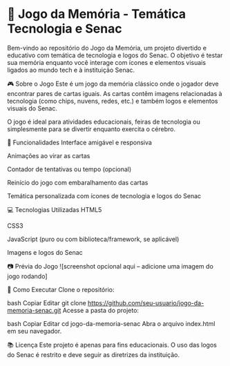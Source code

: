<h1> 🧠 Jogo da Memória - Temática Tecnologia e Senac </h1>
Bem-vindo ao repositório do Jogo da Memória, um projeto divertido e educativo com temática de tecnologia e logos do Senac. O objetivo é testar sua memória enquanto você interage com ícones e elementos visuais ligados ao mundo tech e à instituição Senac.

🎮 Sobre o Jogo
Este é um jogo da memória clássico onde o jogador deve encontrar pares de cartas iguais. As cartas contêm imagens relacionadas à tecnologia (como chips, nuvens, redes, etc.) e também logos e elementos visuais do Senac.

O jogo é ideal para atividades educacionais, feiras de tecnologia ou simplesmente para se divertir enquanto exercita o cérebro.

🧩 Funcionalidades
Interface amigável e responsiva

Animações ao virar as cartas

Contador de tentativas ou tempo (opcional)

Reinício do jogo com embaralhamento das cartas

Temática personalizada com ícones de tecnologia e logos do Senac

💻 Tecnologias Utilizadas
HTML5

CSS3

JavaScript (puro ou com biblioteca/framework, se aplicável)

Imagens e logos do Senac

📷 Prévia do Jogo
![screenshot opcional aqui – adicione uma imagem do jogo rodando]

🚀 Como Executar
Clone o repositório:

bash
Copiar
Editar
git clone https://github.com/seu-usuario/jogo-da-memoria-senac.git
Acesse a pasta do projeto:

bash
Copiar
Editar
cd jogo-da-memoria-senac
Abra o arquivo index.html em seu navegador.

📚 Licença
Este projeto é apenas para fins educacionais. O uso das logos do Senac é restrito e deve seguir as diretrizes da instituição.
